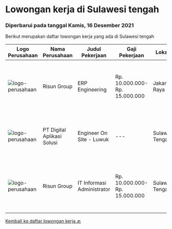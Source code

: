 
  # Lowongan kerja di Sulawesi tengah

  ### Diperbarui pada tanggal Kamis, 16 Desember 2021

  Berikut merupakan daftar lowongan kerja yang ada di Sulawesi tengah

  |Logo Perusahaan | Nama Perusahaan | Judul Pekerjaan | Gaji Pekerjaan | Lokasi | Deskripsi | Tanggal diunggah | Pranala |
  | -------------- | --------------- | --------------- | --------- | --------- | -------------- | ------- | ----------- |
  |![logo-perusahaan](https://image-service-cdn.seek.com.au/b33042224b3d7fdb5303ecc38cfe1c8c025ee91a/ee4dce1061f3f616224767ad58cb2fc751b8d2dc)|Risun Group|ERP Engineering|Rp. 10.000.000-Rp. 15.000.000|Jakarta Raya|Job DescriptionKualifikasi      : Usia minimal 25-30 tahun. Pendidikan minimal S1. Memiliki pengalaman minimal 2 tahun di bidang yang sama. Bisa...|Sabtu, 11 Desember 2021|https://www.jobstreet.co.id/id/job/erp-engineering-3702214?token=0~00c34183-526e-47f2-90b0-f334572155a7&sectionRank=1&jobId=jobstreet-id-job-3702214|
|![logo-perusahaan](https://image-service-cdn.seek.com.au/803ca9e304087209684240b35ebd588ba2398a65/ee4dce1061f3f616224767ad58cb2fc751b8d2dc)|PT Digital Aplikasi Solusi|Engineer On Site - Luwuk|---|Sulawesi Tengah|Job Description: Performing operation and maintenance activities Communicating with manufacturer’s TAC (Technical Assistance Center) and/or utilizing...|Selasa, 07 Desember 2021|https://www.jobstreet.co.id/id/job/engineer-on-site-luwuk-3697594?token=0~00c34183-526e-47f2-90b0-f334572155a7&sectionRank=2&jobId=jobstreet-id-job-3697594|
|![logo-perusahaan](https://image-service-cdn.seek.com.au/b33042224b3d7fdb5303ecc38cfe1c8c025ee91a/ee4dce1061f3f616224767ad58cb2fc751b8d2dc)|Risun Group|IT Informasi Administrator|Rp. 10.000.000-Rp. 15.000.000|Sulawesi Tengah|Job DescriptionKualifikasi      : Usia minimal 25-30 tahun. Pendidikan minimal S1. Memiliki pengalaman minimal 2 tahun di bidang yang sama. Bisa...|Selasa, 23 November 2021|https://www.jobstreet.co.id/id/job/it-informasi-administrator-3698107?token=0~00c34183-526e-47f2-90b0-f334572155a7&sectionRank=3&jobId=jobstreet-id-job-3698107|


  [Kembali ke daftar lowongan kerja 🔙](../README.md#daftar-lowongan-kerja)
  